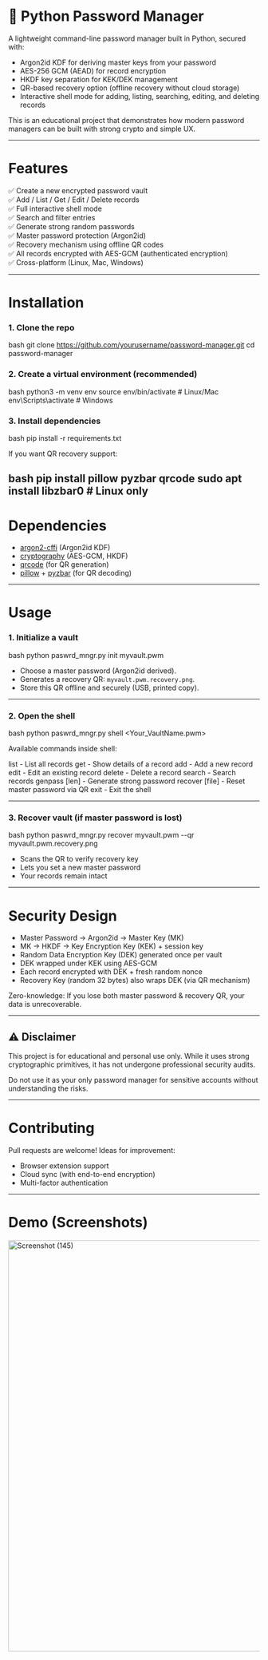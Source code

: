 # 🔐 Python Password Manager

A lightweight command-line password manager built in Python, secured with:

- Argon2id KDF for deriving master keys from your password  
- AES-256 GCM (AEAD) for record encryption  
- HKDF key separation for KEK/DEK management  
- QR-based recovery option (offline recovery without cloud storage)  
- Interactive shell mode for adding, listing, searching, editing, and deleting records  

This is an educational project that demonstrates how modern password managers can be built with strong crypto and simple UX.

---

# Features

✅ Create a new encrypted password vault  
✅ Add / List / Get / Edit / Delete records  
✅ Full interactive shell mode  
✅ Search and filter entries  
✅ Generate strong random passwords  
✅ Master password protection (Argon2id)  
✅ Recovery mechanism using offline QR codes  
✅ All records encrypted with AES-GCM (authenticated encryption)  
✅ Cross-platform (Linux, Mac, Windows)  

---

# Installation

### 1. Clone the repo
bash
git clone https://github.com/yourusername/password-manager.git
cd password-manager

### 2. Create a virtual environment (recommended)

bash
python3 -m venv env
source env/bin/activate   # Linux/Mac
env\Scripts\activate      # Windows

### 3. Install dependencies

bash
pip install -r requirements.txt


If you want QR recovery support:

bash
pip install pillow pyzbar qrcode
sudo apt install libzbar0   # Linux only
---

# Dependencies

* [argon2-cffi](https://pypi.org/project/argon2-cffi/) (Argon2id KDF)
* [cryptography](https://pypi.org/project/cryptography/) (AES-GCM, HKDF)
* [qrcode](https://pypi.org/project/qrcode/) (for QR generation)
* [pillow](https://pypi.org/project/Pillow/) + [pyzbar](https://pypi.org/project/pyzbar/) (for QR decoding)

---

# Usage

### 1. Initialize a vault

bash
python paswrd_mngr.py init myvault.pwm

* Choose a master password (Argon2id derived).
* Generates a recovery QR: `myvault.pwm.recovery.png`.
* Store this QR  offline and securely (USB, printed copy).

---

### 2. Open the shell

bash
python paswrd_mngr.py shell <Your_VaultName.pwm>

Available commands inside shell:

list            - List all records
get <index>     - Show details of a record
add             - Add a new record
edit            - Edit an existing record
delete <index>  - Delete a record
search <term>   - Search records
genpass [len]   - Generate strong password
recover [file]  - Reset master password via QR
exit            - Exit the shell

---

### 3. Recover vault (if master password is lost)

bash
python paswrd_mngr.py recover myvault.pwm --qr myvault.pwm.recovery.png

* Scans the QR to verify recovery key
* Lets you set a new master password
* Your records remain intact

---

# Security Design

* Master Password → Argon2id → Master Key (MK)
* MK → HKDF → Key Encryption Key (KEK) + session key
* Random Data Encryption Key (DEK) generated once per vault
* DEK wrapped under KEK using AES-GCM
* Each record encrypted with DEK + fresh random nonce
* Recovery Key (random 32 bytes) also wraps DEK (via QR mechanism)

Zero-knowledge:
If you lose both master password & recovery QR, your data is unrecoverable.

---

## ⚠️ Disclaimer

This project is for educational and personal use only.
While it uses strong cryptographic primitives, it has not undergone professional security audits.

Do not use it as your only password manager for sensitive accounts without understanding the risks.

---

# Contributing

Pull requests are welcome!
Ideas for improvement:

* Browser extension support
* Cloud sync (with end-to-end encryption)
* Multi-factor authentication

---

# Demo (Screenshots)


<img width="1920" height="824" alt="Screenshot (145)" src="https://github.com/user-attachments/assets/59b0bcd2-fd84-46c3-905a-afd43c98252f" />
